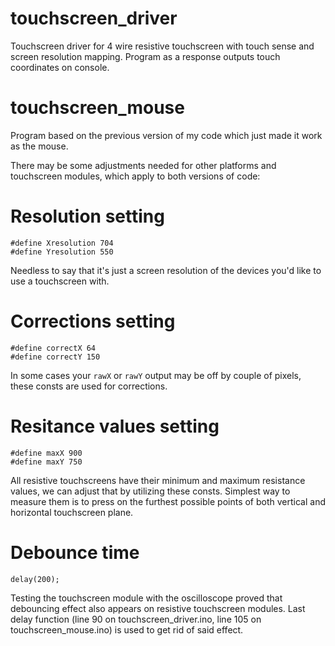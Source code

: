 # touchscreen_driver
Touchscreen driver for 4 wire resistive touchscreen with touch sense and screen resolution mapping.
Program as a response outputs touch coordinates on console.

# touchscreen_mouse
Program based on the previous version of my code which just made it work as the mouse. 

There may be some adjustments needed for other platforms and touchscreen modules, which apply to both versions of code:

# Resolution setting

``` 
#define Xresolution 704
#define Yresolution 550
```
Needless to say that it's just a screen resolution of the devices you'd like to use a touchscreen with.

# Corrections setting

```
#define correctX 64
#define correctY 150
```
In some cases your ```rawX``` or ```rawY``` output may be off by couple of pixels, these consts are used for corrections.

# Resitance values setting

``` 
#define maxX 900
#define maxY 750 
```
All resistive touchscreens have their minimum and maximum resistance values, we can adjust that by utilizing these consts. 
Simplest way to measure them is to press on the furthest possible points of both vertical and horizontal touchscreen plane.

# Debounce time

```
delay(200);
```
Testing the touchscreen module with the oscilloscope proved that debouncing effect also appears on resistive touchscreen modules.
Last delay function (line 90 on touchscreen_driver.ino, line 105 on touchscreen_mouse.ino) is used to get rid of said effect.
